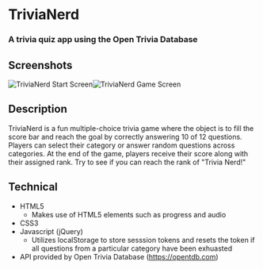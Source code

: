 # TriviaNerd
### A trivia quiz app using the Open Trivia Database

## Screenshots
![TriviaNerd Start Screen](http://i.imgur.com/OB9DcNl.png?1)![TriviaNerd Game Screen](http://i.imgur.com/HpQceRG.png?1)

## Description
TriviaNerd is a fun multiple-choice trivia game where the object is to fill the score
  bar and reach the goal by correctly answering 10 of 12 questions. Players can
  select their category or answer random questions across categories. At the end
  of the game, players receive their score along with their assigned rank. Try
  to see if you can reach the rank of "Trivia Nerd!"

## Technical
* HTML5
  * Makes use of HTML5 elements such as progress and audio
* CSS3
* Javascript (jQuery)
  * Utilizes localStorage to store sesssion tokens and resets the token if all 
    questions from a particular category have been exhuasted
* API provided by Open Trivia Database (<https://opentdb.com>)
